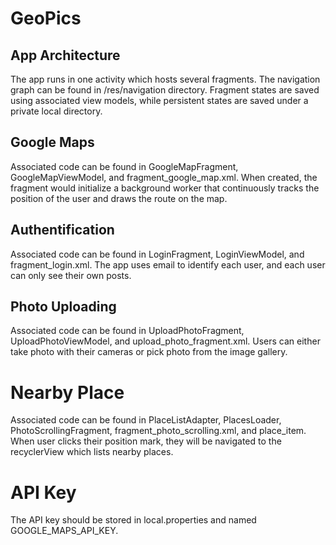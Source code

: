 # GeoPics

## App Architecture
The app runs in one activity which hosts several fragments. The navigation graph can be found in
/res/navigation directory. Fragment states are saved using associated view models, while persistent
states are saved under a private local directory.

## Google Maps
Associated code can be found in GoogleMapFragment, GoogleMapViewModel, and fragment_google_map.xml.
When created, the fragment would initialize a background worker that continuously tracks the position
of the user and draws the route on the map.

## Authentification
Associated code can be found in LoginFragment, LoginViewModel, and fragment_login.xml. The app uses
email to identify each user, and each user can only see their own posts.

## Photo Uploading
Associated code can be found in UploadPhotoFragment, UploadPhotoViewModel, and upload_photo_fragment.xml.
Users can either take photo with their cameras or pick photo from the image gallery.

# Nearby Place
Associated code can be found in PlaceListAdapter, PlacesLoader, PhotoScrollingFragment, fragment_photo_scrolling.xml,
and place_item. When user clicks their position mark, they will be navigated to the recyclerView which lists
nearby places.

# API Key
The API key should be stored in local.properties and named GOOGLE_MAPS_API_KEY.